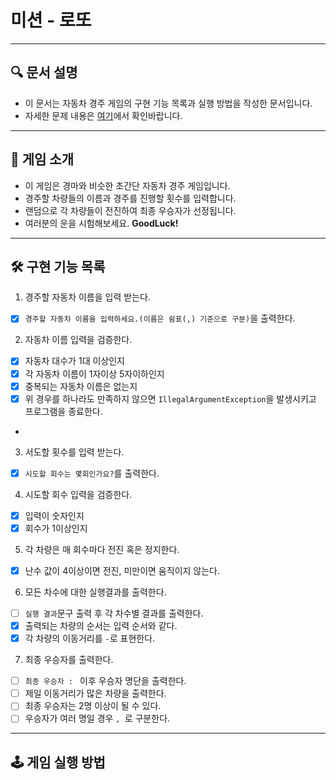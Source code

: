 # 미션 - 로또

---

## 🔍 문서 설명

- 이 문서는 자동차 경주 게임의 구현 기능 목록과 실행 방법을 작성한 문서입니다.
- 자세한 문제 내용은 [여기](https://github.com/jy016011/java-racingcar-6/blob/main/README.md)에서 확인바랍니다.

---

## 🚀 게임 소개

- 이 게임은 경마와 비슷한 초간단 자동차 경주 게임입니다.
- 경주할 차량들의 이름과 경주를 진행할 횟수를 입력합니다.
- 랜덤으로 각 차량들이 전진하여 최종 우승자가 선정됩니다.
- 여러분의 운을 시험해보세요. **GoodLuck!**

---

## 🛠 구현 기능 목록

1. 경주할 자동차 이름을 입력 받는다.

- [X] `경주할 자동차 이름을 입력하세요.(이름은 쉼표(,) 기준으로 구분)`을 출력한다.

2. 자동차 이름 입력을 검증한다.

- [X] 자동차 대수가 1대 이상인지
- [X] 각 자동차 이름이 1자이상 5자이하인지
- [X] 중복되는 자동차 이름은 없는지
- [X] 위 경우를 하나라도 만족하지 않으면 `IllegalArgumentException`을 발생시키고 프로그램을 종료한다.
-

3. 서도할 횟수를 입력 받는다.

- [X] `시도할 회수는 몇회인가요?`를 출력한다.

4. 시도할 회수 입력을 검증한다.

- [X] 입력이 숫자인지
- [X] 회수가 1이상인지

5. 각 차량은 매 회수마다 전진 혹은 정지한다.

- [X] 난수 값이 4이상이면 전진, 미만이면 움직이지 않는다.

6. 모든 차수에 대한 실행결과를 출력한다.

- [ ] `실행 결과`문구 출력 후 각 차수별 결과를 출력한다.
- [X] 출력되는 차량의 순서는 입력 순서와 같다.
- [X] 각 차량의 이동거리를 `-`로 표현한다.

7. 최종 우승자를 출력한다.

- [ ] `최종 우승자 : ` 이후 우승자 명단을 출력한다.
- [ ] 제일 이동거리가 많은 차량을 출력한다.
- [ ] 최종 우승자는 2명 이상이 될 수 있다.
- [ ] 우승자가 여러 명일 경우 `, `로 구분한다.

---

## 🕹 게임 실행 방법
